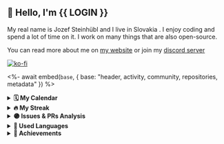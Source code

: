 ## 👋 Hello, I'm {{ LOGIN }}

My real name is Jozef Steinhübl and I live in Slovakia . I enjoy coding and spend a lot of time on it. I work on many things that are also open-source.

You can read more about me on [my website](https://xhyrom.dev/about) or join my [discord server](https://discord.gg/kFPKmEKeMS)

[![ko-fi](https://ko-fi.com/img/githubbutton_sm.svg)](https://ko-fi.com/S6S0KA3I5)

<%- await embed(`base`, { base: "header, activity, community, repositories, metadata" }) %>

<details>	
    <summary><b>🗓️ My Calendar</b></summary>
    <%- await embed(`isocalendar`, { isocalendar: true, isocalendar_duration: "half-year" }) %>
</details>

<details>	
    <summary><b>🔥 My Streak</b></summary>
    <img src="https://streak-stats.demolab.com/?user=xHyroM&theme=dark&hide_border=true" alt="streak" />
</details>

<details>	
    <summary><b>🟣 Issues & PRs Analysis</b></summary>
    <%- await embed(`followup`, { followup: true }) %>
</details>

<details>	
    <summary><b>👅 Used Languages</b></summary>
    <%- await embed(`languages`, { languages: true, languages_details: "bytes-size, percentage", languages_skipped: "discord-datamining" }) %>
</details>

<details>	
    <summary><b>🏅 Achievements</b></summary>
    <%- await embed(`achievements`, { achievements: true, achievements_threshold: "C", achievements_display: "compact" }) %>
</details>
